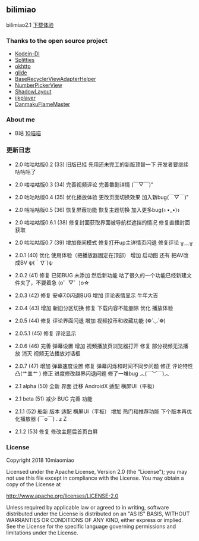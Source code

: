 ## bilimiao
bilimiao2.1 
[下载体验](https://10miaomiao.cn/#/project/1)

### Thanks to the open source project
* [Kodein-DI](https://github.com/Kodein-Framework/Kodein-DI)
* [Splitties](https://github.com/LouisCAD/Splitties)
* [okhttp](https://github.com/square/okhttp)
* [glide](https://github.com/bumptech/glide)
* [BaseRecyclerViewAdapterHelper](https://github.com/CymChad/BaseRecyclerViewAdapterHelper)
* [NumberPickerView](https://github.com/Carbs0126/NumberPickerView)
* [ShadowLayout](https://github.com/lihangleo2/ShadowLayout)
* [ijkplayer](https://github.com/Bilibili/ijkplayer)
* [DanmakuFlameMaster](https://github.com/bilibili/DanmakuFlameMaster)

### About me
* B站 [10喵喵](https://space.bilibili.com/6789810/)

### 更新日志
* 2.0 咕咕咕版0.2 (33)
  旧版已挂
  先用还未完工的新版顶替一下
  开发者要继续咕咕咕了

* 2.0 咕咕咕版0.3 (34)
  完善视频评论
  完善番剧详情
  (￣▽￣)"

* 2.0 咕咕咕版0.4 (35)
  优化播放体验
  更改页面切换效果
  加入新bug(￣▽￣)"

* 2.0 咕咕咕版0.5 (36)
  恢复屏蔽功能
  恢复主题切换
  加入更多bug(ง •_•)ง

* 2.0 咕咕咕版0.6.1 (38)
  修复封面获取界面被导航栏遮挡的情况
  修复直播封面获取

* 2.0 咕咕咕版0.7 (39)
  增加夜间模式
  修复打开up主详情页闪退
  修复评论
  ╥﹏╥

* 2.0.1 (40)
  优化 使用体验（把播放器固定在顶部）
  增加 启动图
  还有 把AV改成BV ψ(｀∇´)ψ

* 2.0.2 (41)
  修复 已知BUG
  未添加 然后新功能
  咕了很久的一个功能已经新建文件夹了，不要着急
  (o゜▽゜)o☆

* 2.0.3 (42)
  修复 安卓7.0闪退BUG
  增加 评论表情显示
  牛年大吉

* 2.0.4 (43)
  增加 新旧分区切换
  修复 下载内容不能删除
  优化 播放体验

* 2.0.5 (44)
  修复 评论界面闪退
  增加 视频投币和收藏功能
  (❁´◡`❁)

* 2.0.5.1 (45)
  修复 评论显示

* 2.0.6 (46)
  完善 弹幕设置
  增加 视频播放页浏览器打开
  修复 部分视频无法播放
  消灭 视频无法播放对话框

* 2.0.7 (47)
  增加 弹幕速度设置
  修复 弹幕闪烁和时间不同步问题
  修正 评论特性 凸(艹皿艹 )
  修正 进度修改越界闪退问题
  修了一堆bug ︿(￣︶￣)︿

* 2.1 alpha (50)
  全新 界面 
  迁移 AndroidX 
  适配 横屏UI（平板）

* 2.1 beta (51)
  减少 BUG 
  完善 功能

* 2.1.1 (52)
  船新 版本
  适配 横屏UI（平板）
  增加 热门和推荐功能
  下个版本再优化播放器
  (￣o￣) . z Z

* 2.1.2 (53)
  修复 修改主题后首页白屏

### License
 Copyright 2018 10miaomiao

 Licensed under the Apache License, Version 2.0 (the "License"); you may not use this file except in compliance with the License. You may obtain a copy of the License at

 http://www.apache.org/licenses/LICENSE-2.0

 Unless required by applicable law or agreed to in writing, software distributed under the License is distributed on an "AS IS" BASIS, WITHOUT WARRANTIES OR CONDITIONS OF ANY KIND, either express or implied. See the License for the specific language governing permissions and limitations under the License.